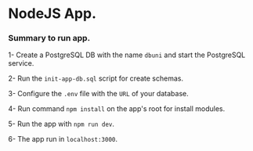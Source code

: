  # NodeJS App.

 ### Summary to run app.
 
 1- Create a PostgreSQL DB with the name `dbuni` and start the PostgreSQL service.
 
 2- Run the `init-app-db.sql` script for create schemas.
 
 3- Configure the `.env` file with the `URL` of your database. 
 
 4- Run command `npm install` on the app's root for install modules.
  
 5- Run the app with `npm run dev`.
 
 6- The app run in `localhost:3000`.
